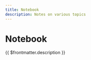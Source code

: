 ```yaml
---
title: Notebook
description: Notes on various topics
---
```


# Notebook

{{ $frontmatter.description }}
